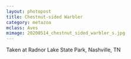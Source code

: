 ```yaml
---
layout: photopost
title: Chestnut-sided Warbler
category: metazoa
mclass: Aves
mimage: 20200514_chestnut_sided_warbler_s.jpg
---
```


Taken at Radnor Lake State Park, Nashville, TN
